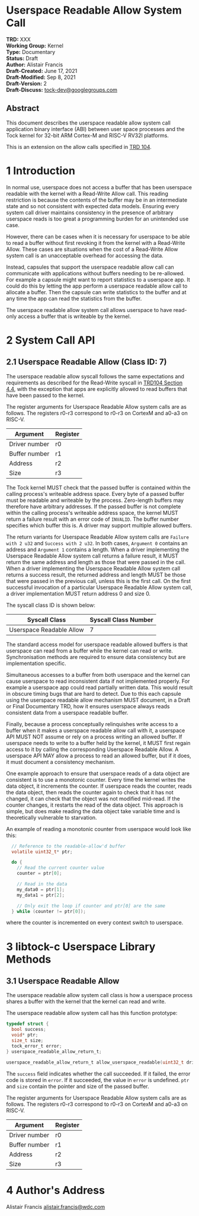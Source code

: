 Userspace Readable Allow System Call
========================================

**TRD:** XXX <br/>
**Working Group:** Kernel<br/>
**Type:** Documentary<br/>
**Status:** Draft <br/>
**Author:** Alistair Francis <br/>
**Draft-Created:** June 17, 2021<br/>
**Draft-Modified:** Sep 8, 2021<br/>
**Draft-Version:** 2<br/>
**Draft-Discuss:** tock-dev@googlegroups.com</br>

Abstract
-------------------------------

This document describes the userspace readable allow system call application binary
interface (ABI) between user space processes and the Tock kernel for 32-bit
ARM Cortex-M and RISC-V RV32I platforms.

This is an extension on the allow calls specified in
[TRD 104](trd104-syscalls.md).

1 Introduction
==============

In normal use, userspace does not access a buffer that
has been userspace readable with the kernel with a Read-Write Allow call. This
reading restriction is because the contents of the buffer may be in an
intermediate state and so not consistent with expected data
models. Ensuring every system call driver maintains consistency in the
presence of arbitrary userspace reads is too great a programming
burden for an unintended use case.

However, there can be cases when it is necessary for userspace to be
able to read a buffer without first revoking it from the kernel with a
Read-Write Allow. These cases are situations when the cost of a
Read-Write Allow system call is an unacceptable overhead for
accessing the data.

Instead, capsules that support the userspace readable allow call can communicate with
applications without buffers needing to be re-allowed. For example a capsule
might want to report statistics to a userspace app. It could do this by letting
the app perform a userspace readable allow call to allocate a buffer. Then the capsule can
write statistics to the buffer and at any time the app can read the statistics
from the buffer.

The userspace readable allow system call allows userspace to have read-only access
a buffer that is writeable by the kernel.

2 System Call API
=================================

2.1 Userspace Readable Allow (Class ID: 7)
---------------------------------
The userspace readable allow syscall follows the same expectations and
requirements as described for the Read-Write syscall in
[TRD104 Section 4.4](trd104-syscalls.md#44-read-write-allow-class-id-3), with
the exception that apps are explicitly allowed to read buffers that have
been passed to the kernel.

The register arguments for Userspace Readable Allow system calls are as
follows. The registers r0-r3 correspond to r0-r3 on CortexM and a0-a3
on RISC-V.

| Argument         | Register |
|------------------|----------|
| Driver number    | r0       |
| Buffer number    | r1       |
| Address          | r2       |
| Size             | r3       |

The Tock kernel MUST check that the passed buffer is contained within
the calling process's writeable address space. Every byte of a passed
buffer must be readable and writeable by the process. Zero-length
buffers may therefore have arbitrary addresses. If the passed buffer is
not complete within the calling process's writeable address space, the
kernel MUST return a failure result with an error code of `INVALID`.
The buffer number specifies which buffer this is. A driver may
support multiple allowed buffers.

The return variants for Userspace Readable Allow system calls are `Failure
with 2 u32` and `Success with 2 u32`.  In both cases, `Argument 0`
contains an address and `Argument 1` contains a length. When a driver
implementing the Userspace Readable Allow system call returns a failure
result, it MUST return the same address and length as those that were passed
in the call. When a driver implementing the Userspace Readable Allow system call
returns a success result, the returned address and length MUST be those
that were passed in the previous call, unless this is the first call.
On the first successful invocation of a particular Userspace Readable Allow system
call, a driver implementation MUST return address 0 and size 0.

The syscall class ID is shown below:

| Syscall Class            | Syscall Class Number |
|--------------------------|----------------------|
| Userspace Readable Allow |           7          |

The standard access model for userspace readable allowed buffers is that userspace can read
from a buffer while the kernel can read or write. Synchronisation
methods are required to ensure data consistency but are implementation specific.

Simultaneous accesses to a buffer from both userspace and the kernel can
cause userspace to read inconsistent data if not implemented properly.
For example a userspace app could read partially written data.
This would result in obscure timing bugs that are hard to detect. Due to this
each capsule using the userspace readable allow mechanism MUST document, in a Draft or
Final Documentary TRD, how it ensures userspace always reads consistent data
from a userspace readable buffer.

Finally, because a process conceptually relinquishes write access to a buffer
when it makes a userspace readable allow call with it, a userspace API MUST NOT
assume or rely on a process writing an allowed buffer. If userspace needs to
write to a buffer held by the kernel, it MUST first regain access to it by
calling the corresponding Userspace Readable Allow. A userspace API MAY
allow a process to read an allowed buffer, but if it does, it must document
a consistency mechanism.

One example approach to ensure that userspace reads of a data object are
consistent is to use a monotonic counter. Every time the kernel writes
the data object, it increments the counter. If userspace reads the counter,
reads the data object, then reads the counter again to check that it has not
changed, it can check that the object was not modified mid-read. If the counter
changes, it restarts the read of the data object. This approach is simple, but
does make reading the data object take variable time and is theoretically
vulnerable to starvation.

An example of reading a monotonic counter from userspace would look like this:

```c
  // Reference to the readable-allow'd buffer
  volatile uint32_t* ptr;

  do {
    // Read the current counter value
    counter = ptr[0];

    // Read in the data
    my_data0 = ptr[1];
    my_data1 = ptr[2];

    // Only exit the loop if counter and ptr[0] are the same
  } while (counter != ptr[0]);
```

where the counter is incremented on every context switch to userspace.

3 libtock-c Userspace Library Methods
=====================================

3.1 Userspace Readable Allow
---------------------------------

The userspace readable allow system call class is how a userspace process
shares a buffer with the kernel that the kernel can read and write.

The userspace readable allow system call has this function prototype:

```c
typedef struct {
  bool success;
  void* ptr;
  size_t size;
  tock_error_t error;
} userspace_readable_allow_return_t;

userspace_readable_allow_return_t allow_userspace_readable(uint32_t driver, uint32_t allow, volatile void* ptr, size_t size);
```

The `success` field indicates whether the call succeeded.
If it failed, the error code is stored in `error`. If it succeeded,
the value in `error` is undefined. `ptr` and `size` contain the pointer
and size of the passed buffer.

The register arguments for Userspace Readable Allow system calls are as
follows. The registers r0-r3 correspond to r0-r3 on CortexM and a0-a3
on RISC-V.

| Argument         | Register |
|------------------|----------|
| Driver number    | r0       |
| Buffer number    | r1       |
| Address          | r2       |
| Size             | r3       |

4 Author's Address
=================================
Alistair Francis
alistair.francis@wdc.com
